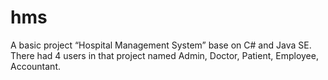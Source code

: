 # hms
A basic project “Hospital Management System” base on C# and Java SE. There had 4 users in that project named Admin, Doctor, Patient, Employee, Accountant.
